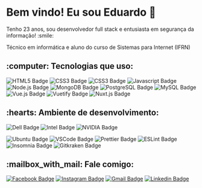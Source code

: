 <h1>Bem vindo! Eu sou Eduardo 👋</h1>

<p>Tenho 23 anos, sou desenvolvedor full stack e entusiasta em segurança da informação! :smile:</p>
<p>Técnico em informática e aluno do curso de Sistemas para Internet (IFRN)</p>

<h2>:computer: Tecnologias que uso:</h2>

![HTML5 Badge](https://img.shields.io/badge/-HTML5-E34F26?style=flat-square&logo=HTML5&logoColor=white)
![CSS3 Badge](https://img.shields.io/badge/-CSS3-1572B6?style=flat-square&logo=CSS3&logoColor=white)
![CSS3 Badge](https://img.shields.io/badge/-Bootstrap-7952B3?style=flat-square&logo=Bootstrap&logoColor=white)
![Javascript Badge](https://img.shields.io/badge/-Javascript-F7DF1E?style=flat-square&logo=Javascript&logoColor=2b2b2b)
![Node.js Badge](https://img.shields.io/badge/-Noje.js-339933?style=flat-square&logo=Node.js&logoColor=white)
![MongoDB Badge](https://img.shields.io/badge/-MongoDB-47A248?style=flat-square&logo=MongoDB&logoColor=white)
![PostgreSQL Badge](https://img.shields.io/badge/-PostgreSQL-336791?style=flat-square&logo=PostgreSQL&logoColor=white)
![MySQL Badge](https://img.shields.io/badge/-MySQL-4479A1?style=flat-square&logo=MySQL&logoColor=white)
![Vue.js Badge](https://img.shields.io/badge/-Vue.js-4FC08D?style=flat-square&logo=Vue.js&logoColor=white)
![Vuetify Badge](https://img.shields.io/badge/-Vuetify-1867C0?style=flat-square&logo=Vuetify&logoColor=white)
![Nuxt.js Badge](https://img.shields.io/badge/-Nuxt.js-00897B?style=flat-square&logo=Nuxt.js&logoColor=white)

<h2>:hearts: Ambiente de desenvolvimento:</h2>

![Dell Badge](https://img.shields.io/badge/-Gamer%20G3%203500-007DB8?style=flat-square&logo=Dell&logoColor=white)
![Intel Badge](https://img.shields.io/badge/-Core%20i5%2010300H-c0c0c0?style=flat-square&logo=Intel&logoColor=black)
![NVIDIA Badge](https://img.shields.io/badge/-GeForce%20GTX™%201650%204GB-000000?style=flat-square&logo=NVIDIA&logoColor=green)

<p></p>

![Ubuntu Badge](https://img.shields.io/badge/-Ubuntu%2020.04-E95420?style=flat-square&logo=Ubuntu&logoColor=white)
![VSCode Badge](https://img.shields.io/badge/-VS%20Code-007ACC?style=flat-square&logo=Visual%20Studio%20Code&logoColor=white)
![Prettier Badge](https://img.shields.io/badge/-Prettier-F7B93E?style=flat-square&logo=Prettier&logoColor=2b2b2b)
![ESLint Badge](https://img.shields.io/badge/-ESLint-4B32C3?style=flat-square&logo=ESLint&logoColor=white)
![Insomnia Badge](https://img.shields.io/badge/-Insomnia-5849BE?style=flat-square&logo=Insomnia&logoColor=white)
![Gitkraken Badge](https://img.shields.io/badge/-Gitkraken-179287?style=flat-square&logo=Gitkraken&logoColor=white)


<h2>:mailbox_with_mail: Fale comigo:</h2>

[![Facebook Badge](https://img.shields.io/badge/-Eduardo%20Medeiros-1877F2?style=flat-square&logo=Facebook&logoColor=white&link=https://www.facebook.com/mateuseduardo.medeiros/)](https://www.facebook.com/mateuseduardo.medeiros/)
[![Instagram Badge](https://img.shields.io/badge/-medeiroseduardo2-E4405F?style=flat-square&logo=Instagram&logoColor=white&link=https://www.instagram.com/medeiroseduardo2/)](https://www.instagram.com/medeiroseduardo2/)
[![Gmail Badge](https://img.shields.io/badge/-eduardomedeirosrn2-c14438?style=flat-square&logo=Gmail&logoColor=white&link=mailto:eduardomedeirosrn2@gmail.com)](mailto:eduardomedeirosrn2@gmail.com)
[![Linkedin Badge](https://img.shields.io/badge/-medeiroseduardo2-0077B5?style=flat-square&logo=Linkedin&logoColor=white&link=https://www.linkedin.com/in/medeiroseduardo2)](https://www.linkedin.com/in/medeiroseduardo2)
